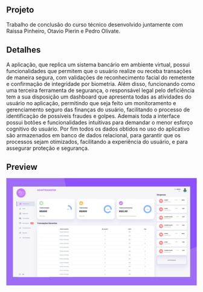 ## Projeto

Trabalho de conclusão do curso técnico desenvolvido juntamente com Raissa Pinheiro, Otavio Pierin e Pedro Olivate. 
 

## Detalhes

A aplicação, que replica um sistema bancário em ambiente virtual, possui funcionalidades que permitem que o usuário realize ou receba transações de maneira segura, com validações de reconhecimento facial do remetente e confirmação de integridade por biometria. Além disso, funcionando como uma terceira ferramenta de segurança, o responsável legal pelo deficiência tem a sua disposição um dashboard que apresenta todas as atividades do usuário no aplicação, permitindo que seja feito um monitoramento e gerenciamento seguro das finanças do usuário, facilitando o processo de identificação de possíveis fraudes e golpes. Ademais toda a interface possui botões e funcionalidades intuitivas para demandar o menor esforço cognitivo do usuário. Por fim todos os dados obtidos no uso do aplicativo são armazenados em banco de dados relacional, para garantir que os processos sejam otimizados, facilitando a experiência do usuário, e para assegurar proteção e segurança.

## Preview
<img src="img.png" alt="Adaptransfer Web">
